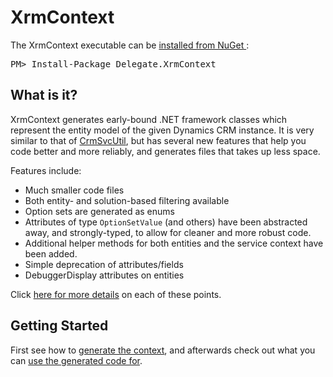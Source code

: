 XrmContext
======================


<div class="row">
  <div class="span1"></div>
  <div class="span6">
    <div class="well well-small" id="nuget">
      The XrmContext executable can be 
      <a href="https://nuget.org/packages/Delegate.XrmContext">
        installed from NuGet
      </a>:
      <pre>PM> Install-Package Delegate.XrmContext</pre>
    </div>
  </div>
  <div class="span1"></div>
</div>


What is it?
-----------

XrmContext generates early-bound .NET framework classes which represent the entity
model of the given Dynamics CRM instance.
It is very similar to that of [CrmSvcUtil][crmsvcutil], but has several new features that 
help you code better and more reliably, and generates files that takes up less space.

Features include:

* Much smaller code files
* Both entity- and solution-based filtering available
* Option sets are generated as enums
* Attributes of type `OptionSetValue` (and others) have been abstracted away, 
  and strongly-typed, to allow for cleaner and more robust code.
* Additional helper methods for both entities and the service context have been added.
* Simple deprecation of attributes/fields
* DebuggerDisplay attributes on entities

Click [here for more details](functionality.html) on each of these points.

  [crmsvcutil]: https://msdn.microsoft.com/en-us/library/gg327844.aspx


Getting Started
---------------

First see how to [generate the context](tool-usage.html), and afterwards check
out what you can [use the generated code for](functionality.html).